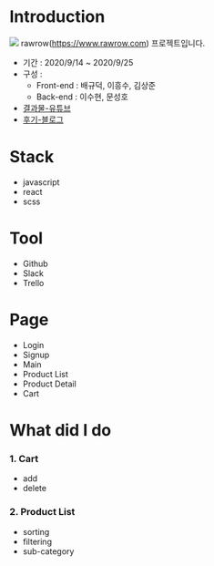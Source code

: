 # Introduction
![](https://images.velog.io/images/may_soouu/post/59926bf7-0fcd-4793-9277-08c7e499df9d/%E1%84%89%E1%85%B3%E1%84%8F%E1%85%B3%E1%84%85%E1%85%B5%E1%86%AB%E1%84%89%E1%85%A3%E1%86%BA%202020-09-26%20%E1%84%8B%E1%85%A9%E1%84%92%E1%85%AE%207.23.09.png)
rawrow(https://www.rawrow.com) 프로젝트입니다.
* 기간 : 2020/9/14 ~ 2020/9/25
* 구성 : 
  * Front-end : 배규덕, 이흥수, 김상준
  * Back-end  : 이수현, 문성호
* [결과물-유튜브](https://youtu.be/ouj-QOn5r8w)
* [후기-블로그](https://velog.io/@mandarinduk/rawrow-%ED%81%B4%EB%A1%A0-%ED%9A%8C%EA%B3%A0%EB%A1%9D)

# Stack
* javascript
* react
* scss

# Tool
* Github
* Slack
* Trello

# Page
- Login
- Signup
- Main
- Product List
- Product Detail
- Cart

# What did I do   
### 1. Cart
  * add
  * delete

### 2. Product List
  * sorting
  * filtering
  * sub-category
